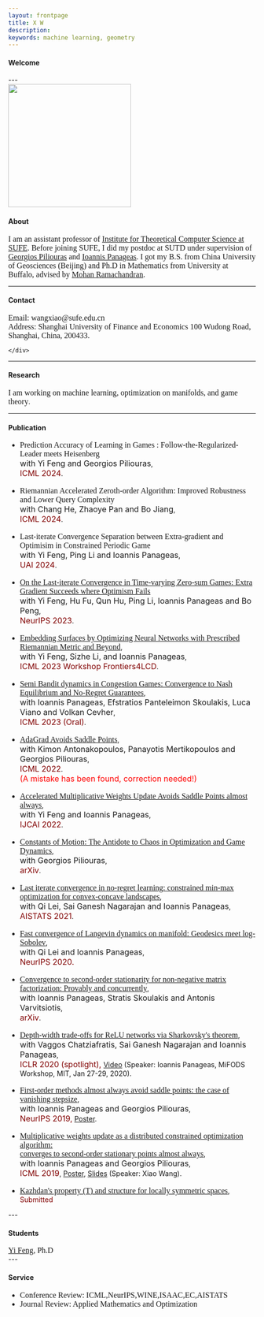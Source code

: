 ```yaml
---
layout: frontpage
title: X W
description:   
keywords: machine learning, geometry
---
```

  <div class="welcome">
        <h4><a name="Welcome"></a><!--<img src="../assets/webpage.jpg" width="150" height="200">--> Welcome</h4>
        </div>
---    

  <div class="container1">
        <img src="../assets/WechatIMG22321.jpg" width="250" height="250">
  <h4>About</h4>
    <font size="3" face="Georgia">I am an assistant professor of <a href="http://itcs.shufe.edu.cn/">Institute for Theoretical Computer Science at SUFE</a>. Before joining SUFE, I did my postdoc at SUTD under supervision of <a href="https://people.sutd.edu.sg/~georgios/">Georgios Piliouras</a> and <a href="https://panageas.github.io/">Ioannis Panageas</a>.  I got my B.S. from China University of Geosciences (Beijing) and Ph.D in Mathematics from University at Buffalo, advised by <a href="http://www.buffalo.edu/cas/math/people/faculty/ramachandran.html">Mohan Ramachandran</a>.
        </font>
   
</div>

---
<div class="contact">
    <h4>Contact</h4>
    <font size="3" face="Georgia">
    Email: wangxiao@sufe.edu.cn<br/>
    Address: Shanghai University of Finance and Economics
100 Wudong Road, Shanghai, China, 200433.
        </font>

    </div>

---
<div class="container2">
<h4><a name="Research interests"></a>Research</h4>
    <font size="3" face="Georgia">I am working on machine learning, optimization on manifolds, and game theory</font>.
<!--
<ul><font size="3" face="Georgia">
    <li>Machine Learning</li>
    <li>Optimization</li>
    <li>Game Theory</li>
    <li>Differential Geometry</li>
    </font>
</ul>
-->
</div>
<!--
#<h4><a name="Education"></a>Education & Work</h4>
#<ul>
#   <li>Postdoc Research Fellow, Singapore University of Technology and Design, PI: Georgios Piliouras<br/>
#   02/2018-Present</li>
# <li>Instructor of Math Department, University at Buffalo, SUNY<br/> 
#    08/2014-08/2017</li>
#<li>Ph.D in Mathematics, University at Buffalo, SUNY, 2010-2017<br/>
#   <ul>
#       <li>Subject: Differential Geometry, Locally Symmetric Spaces</li>
#       <li>Advisor: Mohan Ramachandran</li>
#       <li>Dissertation: Complex hyperbolic manifolds and structure of exotic hyperbolic manifolds</li>
#   </ul></li>
#<li>B.S. in Geophysics, China University of Geosciences, 2005-2009</li>
#</ul>
-->
    
---
<h4><a name="Publications"></a>Publication</h4>
<ul>
  <li><font size="3" face="Georgia"> Prediction Accuracy of Learning in Games : Follow-the-Regularized-Leader meets Heisenberg</font>
    <br/><font size="3">with Yi Feng and Georgios Piliouras</font>,
    <br/><font size="3" color="maroon">ICML 2024</font>.
  </li>
  <br/>
  <li><font size="3" face="Georgia">	Riemannian Accelerated Zeroth-order Algorithm: Improved Robustness and Lower Query Complexity </font>
    <br/><font size="3">with Chang He, Zhaoye Pan and Bo Jiang</font>,
    <br/><font size="3" color="maroon">ICML 2024</font>.
  </li>
  <br/>
  <li><font size="3" face="Georgia">Last-iterate Convergence Separation between Extra-gradient and Optimisim in Constrained Periodic Game </font>
    <br/><font size="3">with Yi Feng, Ping Li and Ioannis Panageas</font>,
    <br/><font size="3" color="maroon">UAI 2024</font>.
  </li>
  <br/>
  <li><font size="3" face="Georgia"> <a href="https://arxiv.org/pdf/2310.02604.pdf">On the Last-iterate Convergence in Time-varying Zero-sum Games: Extra Gradient Succeeds where Optimism Fails</a></font>
    <br/><font size="3">with Yi Feng, Hu Fu, Qun Hu, Ping Li, Ioannis Panageas and Bo Peng</font>,
    <br/><font size="3" color="maroon">NeurIPS 2023</font>.
  </li>
  <br/>
   <li><font size="3" face="Georgia"> <a href="https://openreview.net/pdf?id=d7RVnbohqf">Embedding Surfaces by Optimizing Neural Networks with Prescribed Riemannian Metric and Beyond</a></font>,
     <br/><font size="3">with Yi Feng, Sizhe Li, and Ioannis Panageas</font>,
        <br/> <font size="3" color="maroon">ICML 2023 Workshop Frontiers4LCD</font>. 
    </li>
  <br/>
   <li><font size="3" face="Georgia"> <a href="https://arxiv.org/abs/2306.15543">Semi Bandit dynamics in Congestion Games: Convergence to Nash Equilibrium and No-Regret Guarantees</a></font>,
     <br/><font size="3">with Ioannis Panageas, Efstratios Panteleimon Skoulakis, Luca Viano and Volkan Cevher</font>,
        <br/> <font size="3" color="maroon">ICML 2023 (Oral)</font>. 
    </li>
  <br/>
  <li><font size="3" face="Georgia"><a href="assets/AdaGrad_Saddles.pdf">AdaGrad Avoids Saddle Points</a></font>,  
     <br/><font size="3">with Kimon Antonakopoulos, Panayotis Mertikopoulos and Georgios Piliouras</font>,
        <br/> <font size="3" color="maroon">ICML 2022</font>. 
    <br/> <font size="3" color="red"> (A mistake has been found, correction needed!) </font>
    </li>
  <br/>
  <li> <font size="3" face="Georgia"> <a href="https://arxiv.org/abs/2204.11407">Accelerated Multiplicative Weights Update Avoids Saddle Points almost always</a></font>,
    <br/> <font size="3">with Yi Feng and Ioannis Panageas</font>,
    <br/> <font size="3" color="maroon">IJCAI 2022</font>.
    </li>
  <br/>
  <li> <font size="3" face="Georgia"> <a href="https://arxiv.org/abs/2109.03974">Constants of Motion: The Antidote to Chaos in Optimization and Game Dynamics</a></font>,
    <br/> <font size="3">with Georgios Piliouras</font>,
    <br/> <font size="3" color="maroon">arXiv</font>.
    </li>
  <br/>
  <li> <font size="3" face="Georgia"> <a href="https://arxiv.org/abs/2002.06768">Last iterate convergence in no-regret learning: constrained min-max optimization for convex-concave landscapes</a></font>,
        <br/> <font size="3">with Qi Lei, Sai Ganesh Nagarajan and Ioannis Panageas</font>,
        <br/> <font size="3" color="maroon">AISTATS 2021</font>.
    </li>
    <br/>
    <li> <font size="3" face="Georgia"> <a href="https://arxiv.org/abs/2010.05263">Fast convergence of Langevin dynamics on manifold: Geodesics meet log-Sobolev</a></font>,
      <br/> <font size="3">with Qi Lei and Ioannis Panageas</font>,
      <br/> <font size="3" color="maroon">NeurIPS 2020.</font>
     </li>
  <br/>
    <li> <font size="3" face="Georgia"> <a href="https://arxiv.org/abs/2002.11323">Convergence to second-order stationarity for non-negative matrix factorization: Provably and concurrently</a></font>,
      <br/> <font size="3">with Ioannis Panageas, Stratis Skoulakis and Antonis Varvitsiotis</font>,
      <br/> <font size="3" color="maroon">arXiv</font>.
     </li> 
  <br/>
    <li> <font size="3" face="Georgia"><a href="https://arxiv.org/abs/1912.04378">Depth-width trade-offs for ReLU networks via Sharkovsky's theorem</a></font>, 
        <br/> <font size="3">with Vaggos Chatziafratis, Sai Ganesh Nagarajan and Ioannis Panageas</font>,
        <br/> <font size="3" color="maroon">ICLR 2020 (spotlight), </font> <!--<a href="https://arxiv.org/abs/1912.04378">arXiv</a>,--> <a href="https://www.youtube.com/watch?v=HNQ204BmOQ8">Video</a> (Speaker: Ioannis Panageas, MiFODS Workshop, MIT, Jan 27-29, 2020).
    </li>
    <br/>
   <li> <font size="3" face="Georgia"><a href="http://arxiv.org/abs/1906.07772">First-order methods almost always avoid saddle points: the case of vanishing stepsize</a></font>, 
       <br/> <font size="3">with Ioannis Panageas and Georgios Piliouras</font>,
       <br/> <font size="3" color="maroon">NeurIPS 2019,</font> <!--<a href="http://arxiv.org/abs/1906.07772">arXiv</a>,--> <a href="https://www.dropbox.com/s/y25vze12a2lpivv/NIPS19_poster.pdf?dl=0">Poster</a>.
    </li>
    <br/>
   <li> <font size="3" face="Georgia"><a href="http://arxiv.org/abs/1810.05355">Multiplicative weights update as a distributed constrained optimization algorithm: <br/> converges to second-order stationary points almost always</a></font>, 
       <br/><font size="3">with Ioannis Panageas and Georgios Piliouras</font>,
       <br/> <font size="3" color="maroon">ICML 2019</font>, <!--<a href="http://arxiv.org/abs/1810.05355">arXiv</a>,--> <a href="https://www.dropbox.com/s/qs9nr6pgycnboy7/poster_ICML_xiao2.pdf?dl=0">Poster</a>, <a href="https://www.dropbox.com/s/fh9j5scf2kaofca/main%20copy.pdf?dl=0">Slides</a> (Speaker: Xiao Wang).
    </li>
    <br/>
    <li><font size="3" face="Georgia"><a href="assets/main.pdf">Kazhdan's property (T) and structure for locally symmetric spaces</a></font>, 
        <br/> <font color="maroon">Submitted </font> 
    </li>
</ul>   
---
<!--
<h4><a name="Working & Submitted"></a>Working & Submitted</h4>
   1. Kazhdan's property (T) and structure for locally symmetric spaces [PDF]({{ BASE_PATH }}/assets/main.pdf)
-->
<div class="container3">
<h4><a name="Students"></a>Students</h4>
<font size="3" face="Georgia"><a href="https://sites.google.com/view/yifeng95524/%E9%A6%96%E9%A1%B5">Yi Feng</a>, Ph.D</font>

  </div>
---

<div class="container">
    <!--
    <h4><a name="News"></a>News</h4>
    <ul>
        <li>"Geometry, topology and game theory", Research Jam, SUTD, 09/25/2019</li>
        <li>"First-order methods almost always avoid saddle points: the case of vanishing stepsize",<br/> with Ioannis Panageas and Georgios Piliouras,<br/> accepted in NeurIPS 2019</li>
        <li>"Multiplicative weights updates as a distributed constrained optimization algorithm: converges to second-order stationary points almost always",<br/>with Ioannis Panageas and Georgios Piliouras,<br/> accepted in ICML 2019</li>
    </ul>
    -->
            
   <h4><a name="Service"></a>Service</h4>
    <ul>
        <li><font size="3" face="Georgia">Conference Review: ICML,NeurIPS,WINE,ISAAC,EC,AISTATS</font></li>
        <li><font size="3" face="Georgia">Journal Review: Applied Mathematics and Optimization</font></li> 
    </ul>

</div>


